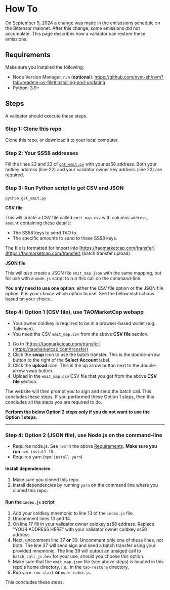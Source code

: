 # How To

On September 9, 2024 a change was made in the emisssions schedule on the Bittensor mainnet. After this change, some emissions did not accumulate. This page describes how a validator can restore these emissions.

## Requirements

Make sure you installed the following:

- Node Version Manager, `nvm` (**optional**): https://github.com/nvm-sh/nvm?tab=readme-ov-file#installing-and-updating
- Python: 3.9+

## Steps

A validator should execute these steps.

### Step 1: Clone this repo

Clone this repo, or download it to your local computer.

### Step 2: Your SS58 addresses

Fill the lines 22 and 23 of [`get_emit.py`](./get_emit.py) with your ss58 address. Both your hotkey address (line 22) and your validator owner key address (line 23) are required.

### Step 3: Run Python script to get CSV and JSON

```
python get_emit.py
```

**CSV file**

This will create a CSV file called `emit_map.csv` with columns `address, amount` containing these details:
- The SS58 keys to send TAO to.
- The specific amounts to send to these SS58 keys.

The file is formatted for import into [https://taomarketcap.com/transfer](https://taomarketcap.com/transfer) (batch transfer upload).

**JSON file**

This will *also* create a JSON file `emit_map.json` with the same mapping, but for use with a `node.js` script to run this call on the command-line. 

**You only need to use one option**: either the CSV file option or the JSON file option. It is *your choice* which option to use. See the below instructions based on your choice.

### Step 4: Option 1 (CSV file), use TAOMarketCap webapp
- Your owner coldkey is required to be in a browser-based wallet (e.g. Talisman).
- You need the CSV `emit_map.csv` from the above **CSV file** section.
  
1. Go to [https://taomarketcap.com/transfer](https://taomarketcap.com/transfer)
2. Click the **swap** icon to use the batch transfer. This is the double-arrow button to the right of the **Select Account** label.
3. Click the **upload** icon. This is the up arrow button next to the double-arrow swap button.
4. Upload in the `emit_map.csv` CSV file that you got from the above **CSV file** section.

The website will then prompt you to sign and send the batch call. This concludes these steps. If you performed these Option 1 steps, then this concludes all the steps you are required to do. 

**Perform the below Option 2 steps only if you do not want to use the Option 1 steps.**

----

### Step 4: Option 2 (JSON file), use Node.js on the command-line
- Requires node.js. See `nvm` in the above [Requirements](#requirements). **Make sure you run** `nvm install 18`.
- Requires yarn (`npm install yarn`)

#### Install dependencies

1. Make sure you cloned this repo.
2. Install dependencies by running `yarn` on the command line where you cloned this repo.

#### Run the `index.js` script

1. Add your coldkey mnemonic to line 13 of the `index.js` file. 
2. Uncomment lines 13 and 14.
3. On line 17 fill in your validator owner coldkey ss58 address. Replace "YOUR ADDRESS HERE" with your validator owner coldkey ss58 address.
4. Next, uncomment line 37 **or** 39. Uncomment only one of these lines, not both. The line 37 will send sign and send a batch transfer using your provided mnemonic. The line 39 will output an unsiged call to `batch_call_js.hex` for your use, should you choose this option.
5. Make sure that the `emit_map.json` file (see above steps) is located in this repo's home directory, i.e., in the `tao-restore` directory.
6. Run `yarn run start` **or** `node index.js`.

This concludes these steps.
